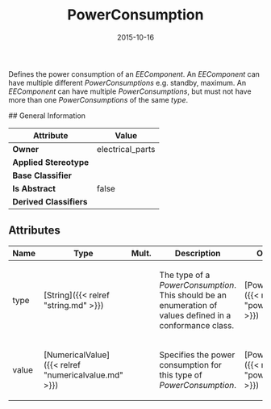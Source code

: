 ﻿---
title: PowerConsumption
toc: false
type: specs
date: "2015-10-16"
draft: false
specification: VEC
version: 1.1.2
documentType: "Recommendation"
elementType: Class
classes:
  - PowerConsumption
menu_name: vec-1.1.2
---
<p> Defines the power consumption of an <i>EEComponent</i>. An <i>EEComponent</i> can have multiple different <i>PowerConsumptions</i> e.g. standby, maximum. An <i>EEComponent</i> can have multiple <i>PowerConsumptions</i>, but must not have more than one <i>PowerConsumptions</i> of the same <i>type</i>.      </p>
## General Information

| Attribute               | Value |
|-------------------------|-------|
| **Owner**               | electrical_parts |
| **Applied Stereotype**  |   |
| **Base Classifier**     |   |
| **Is Abstract**         | false |
| **Derived Classifiers** |   |

## Attributes
|  Name  |  Type  |  Mult.  |  Description  |  Owning Classifier  |
|--------|--------|---------|---------------|--------------|
|type | [String]({{< relref "string.md" >}}) |  | <p> The type of a <i>PowerConsumption</i>. This should be an enumeration of values defined in a conformance class.      </p> | [PowerConsumption]({{< relref "powerconsumption.md" >}}) |
|value | [NumericalValue]({{< relref "numericalvalue.md" >}}) |  | <p> Specifies the power consumption for this type of <i>PowerConsumption</i>.      </p> | [PowerConsumption]({{< relref "powerconsumption.md" >}}) |

